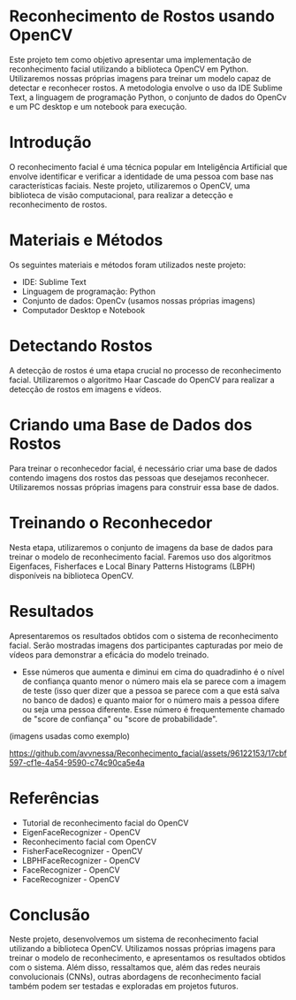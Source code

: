 # Reconhecimento de Rostos usando OpenCV
Este projeto tem como objetivo apresentar uma implementação de reconhecimento facial utilizando a biblioteca OpenCV em Python. Utilizaremos nossas próprias imagens para treinar um modelo capaz de detectar e reconhecer rostos. A metodologia envolve o uso da IDE Sublime Text, a linguagem de programação Python, o conjunto de dados do OpenCv e um PC desktop e um notebook para execução.

# Introdução
O reconhecimento facial é uma técnica popular em Inteligência Artificial que envolve identificar e verificar a identidade de uma pessoa com base nas características faciais. Neste projeto, utilizaremos o OpenCV, uma biblioteca de visão computacional, para realizar a detecção e reconhecimento de rostos.

# Materiais e Métodos
Os seguintes materiais e métodos foram utilizados neste projeto:

- IDE: Sublime Text
- Linguagem de programação: Python
- Conjunto de dados: OpenCv (usamos nossas próprias imagens)
- Computador Desktop e Notebook

# Detectando Rostos
A detecção de rostos é uma etapa crucial no processo de reconhecimento facial. Utilizaremos o algoritmo Haar Cascade do OpenCV para realizar a detecção de rostos em imagens e vídeos.

# Criando uma Base de Dados dos Rostos
Para treinar o reconhecedor facial, é necessário criar uma base de dados contendo imagens dos rostos das pessoas que desejamos reconhecer. Utilizaremos nossas próprias imagens para construir essa base de dados.

# Treinando o Reconhecedor
Nesta etapa, utilizaremos o conjunto de imagens da base de dados para treinar o modelo de reconhecimento facial. Faremos uso dos algoritmos Eigenfaces, Fisherfaces e Local Binary Patterns Histograms (LBPH) disponíveis na biblioteca OpenCV.

# Resultados
Apresentaremos os resultados obtidos com o sistema de reconhecimento facial. Serão mostradas imagens dos participantes capturadas por meio de vídeos para demonstrar a eficácia do modelo treinado.

- Esse números que aumenta e diminui em cima do quadradinho é o nível de confiança quanto menor o número mais ela se parece com a imagem de teste (isso quer dizer que a pessoa se parece com a que está salva no banco de dados) e quanto maior for o número mais a pessoa difere ou seja uma pessoa diferente. Esse número é frequentemente chamado de "score de confiança" ou "score de probabilidade".

(imagens usadas como exemplo) 

https://github.com/avvnessa/Reconhecimento_facial/assets/96122153/17cbf597-cf1e-4a54-9590-c74c90ca5e4a

# Referências
- Tutorial de reconhecimento facial do OpenCV
- EigenFaceRecognizer - OpenCV
- Reconhecimento facial com OpenCV
- FisherFaceRecognizer - OpenCV
- LBPHFaceRecognizer - OpenCV
- FaceRecognizer - OpenCV
- FaceRecognizer - OpenCV

# Conclusão
Neste projeto, desenvolvemos um sistema de reconhecimento facial utilizando a biblioteca OpenCV. Utilizamos nossas próprias imagens para treinar o modelo de reconhecimento, e apresentamos os resultados obtidos com o sistema. Além disso, ressaltamos que, além das redes neurais convolucionais (CNNs), outras abordagens de reconhecimento facial também podem ser testadas e exploradas em projetos futuros.


